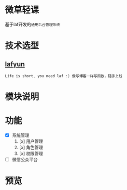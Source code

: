 # 微草轻课

基于laf开发的`通用后台管理系统`

# 技术选型

## [lafyun](https://www.lafyun.com)

`Life is short, you need laf :) 像写博客一样写函数，随手上线`

# 模块说明

# 功能

- [x] 系统管理
  1. [x] 用户管理
  2. [x] 角色管理
  3. [x] 权限管理
- [ ] 微信公众平台

# 预览

